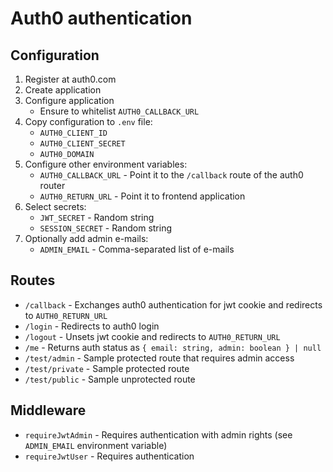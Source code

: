 # Auth0 authentication

## Configuration

1. Register at auth0.com
2. Create application
3. Configure application
   - Ensure to whitelist `AUTH0_CALLBACK_URL`
4. Copy configuration to `.env` file:
   - `AUTH0_CLIENT_ID`
   - `AUTH0_CLIENT_SECRET`
   - `AUTH0_DOMAIN`
5. Configure other environment variables:
   - `AUTH0_CALLBACK_URL` - Point it to the `/callback` route of the auth0 router
   - `AUTH0_RETURN_URL` - Point it to frontend application
6. Select secrets:
   - `JWT_SECRET` - Random string
   - `SESSION_SECRET` - Random string
7. Optionally add admin e-mails:
   - `ADMIN_EMAIL` - Comma-separated list of e-mails

## Routes

- `/callback` - Exchanges auth0 authentication for jwt cookie and redirects to `AUTH0_RETURN_URL`
- `/login` - Redirects to auth0 login
- `/logout` - Unsets jwt cookie and redirects to `AUTH0_RETURN_URL`
- `/me` - Returns auth status as `{ email: string, admin: boolean } | null`
- `/test/admin` - Sample protected route that requires admin access
- `/test/private` - Sample protected route
- `/test/public` - Sample unprotected route

## Middleware

- `requireJwtAdmin` - Requires authentication with admin rights (see `ADMIN_EMAIL` environment variable)
- `requireJwtUser` - Requires authentication
